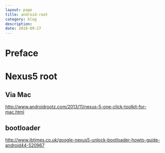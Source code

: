 ```yaml
---
layout: page
title: android-root
category: blog
description: 
date: 2018-09-27
---
```

# Preface

# Nexus5 root

## Via Mac
http://www.androidrootz.com/2013/11/nexus-5-one-click-toolkit-for-mac.html

## bootloader
http://www.ibtimes.co.uk/google-nexus5-unlock-bootloader-howto-guide-android44-520967